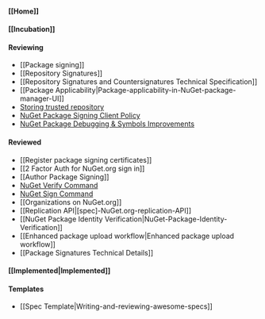 #### [[Home]]

#### [[Incubation]] 

#### Reviewing
* [[Package signing]]
* [[Repository Signatures]]
* [[Repository Signatures and Countersignatures Technical Specification]]
* [[Package Applicability|Package-applicability-in-NuGet-package-manager-UI]]
* [Storing trusted repository](https://github.com/NuGet/Home/wiki/%5BSpec%5D-NuGet-Config-schema-changes-to-enable-repository-signatures)
* [NuGet Package Signing Client Policy](https://github.com/NuGet/Home/wiki/%5BSpec%5D-NuGet-Package-Signing-Client-Policy)
* [NuGet Package Debugging & Symbols Improvements](https://github.com/NuGet/Home/wiki/NuGet-Package-Debugging-&-Symbols-Improvements)

#### Reviewed
* [[Register package signing certificates]]
* [[2 Factor Auth for NuGet.org sign in]]
* [[Author Package Signing]]
* [NuGet Verify Command](https://github.com/NuGet/Home/wiki/NuGet-Verify-Command)
* [NuGet Sign Command](https://github.com/NuGet/Home/wiki/NuGet-Sign-Command)
* [[Organizations on NuGet.org]]
* [[Replication API|[spec]-NuGet.org-replication-API]]
* [[NuGet Package Identity Verification|NuGet-Package-Identity-Verification]]
* [[Enhanced package upload workflow|Enhanced package upload workflow]]
* [[Package Signatures Technical Details]]

#### [[Implemented|Implemented]]

#### Templates
* [[Spec Template|Writing-and-reviewing-awesome-specs]]
